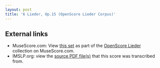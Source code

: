 ```yaml
---
layout: post
title: '6 Lieder, Op.15 (OpenScore Lieder Corpus)'
---
```


## External links

- MuseScore.com: View [this set] as part of the [OpenScore Lieder] collection on MuseScore.com.
- IMSLP.org: view the [source PDF file(s)][IMSLP] that this score was transcribed from.

[IMSLP]: https://imslp.org/wiki/Special:ReverseLookup/618863
[this set]: https://musescore.com/openscore-lieder-corpus/sets/5104084
[OpenScore Lieder]: https://musescore.com/openscore-lieder-corpus
